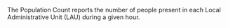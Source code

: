 The Population Count reports the number of people present in each Local Administrative Unit (LAU) during a given hour.